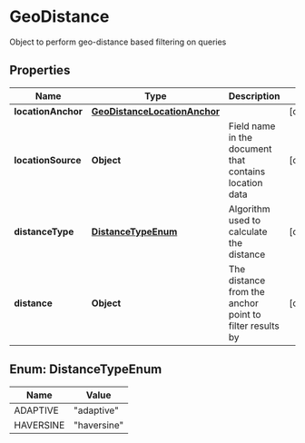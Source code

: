 

# GeoDistance

Object to perform geo-distance based filtering on queries

## Properties

| Name | Type | Description | Notes |
|------------ | ------------- | ------------- | -------------|
|**locationAnchor** | [**GeoDistanceLocationAnchor**](GeoDistanceLocationAnchor.md) |  |  [optional] |
|**locationSource** | **Object** | Field name in the document that contains location data |  [optional] |
|**distanceType** | [**DistanceTypeEnum**](#DistanceTypeEnum) | Algorithm used to calculate the distance |  [optional] |
|**distance** | **Object** | The distance from the anchor point to filter results by |  [optional] |



## Enum: DistanceTypeEnum

| Name | Value |
|---- | -----|
| ADAPTIVE | &quot;adaptive&quot; |
| HAVERSINE | &quot;haversine&quot; |



